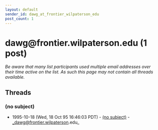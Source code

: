 ```yaml
---
layout: default
sender_id: dawg_at_frontier_wilpaterson_edu
post_count: 1
---
```


# dawg<span>@</span>frontier.wilpaterson.edu (1 post)

_Be aware that many list participants used multiple email addresses over their time active on the list. As such this page may not contain all threads available._

## Threads

### (no subject)
+ 1995-10-18 (Wed, 18 Oct 95 16:46:03 PDT) - [(no subject)](/archive/1995/10/64fe9c4fc5d1852060e134cd850e01d4e1c1f566f94c6bb5dac19c9ff52b988c) - _dawg@frontier.wilpaterson.edu_

